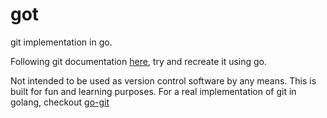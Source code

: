# got

git implementation in go.

Following git documentation [here](https://git-scm.com/book/en/v2/Git-Internals-Plumbing-and-Porcelain), try and recreate it using go.

Not intended to be used as version control software by any means. This is built for fun and learning purposes.
For a real implementation of git in golang, checkout [go-git](https://github.com/src-d/go-git)

